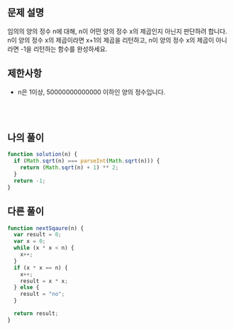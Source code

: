 ## 문제 설명

임의의 양의 정수 n에 대해, n이 어떤 양의 정수 x의 제곱인지 아닌지 판단하려 합니다.
n이 양의 정수 x의 제곱이라면 x+1의 제곱을 리턴하고, n이 양의 정수 x의 제곱이 아니라면 -1을 리턴하는 함수를 완성하세요.

## 제한사항

- n은 1이상, 50000000000000 이하인 양의 정수입니다.

<br/>
<br/>

## 나의 풀이

```js
function solution(n) {
  if (Math.sqrt(n) === parseInt(Math.sqrt(n))) {
    return (Math.sqrt(n) + 1) ** 2;
  }
  return -1;
}
```

## 다른 풀이

```js
function nextSqaure(n) {
  var result = 0;
  var x = 0;
  while (x * x < n) {
    x++;
  }
  if (x * x == n) {
    x++;
    result = x * x;
  } else {
    result = "no";
  }

  return result;
}
```
